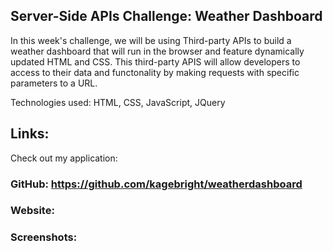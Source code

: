 ## Server-Side APIs Challenge: Weather Dashboard
  In this week's challenge, we will be using Third-party APIs to build a weather dashboard that will run in the browser and feature dynamically updated HTML and CSS. This third-party APIS will allow developers to access to their data and functonality by making requests with specific parameters to a URL.

Technologies used: HTML, CSS, JavaScript, JQuery

## Links:
Check out my application: 

### GitHub: https://github.com/kagebright/weatherdashboard
### Website: 

### Screenshots: 